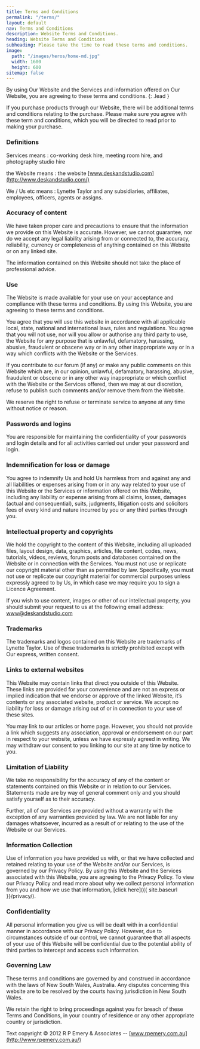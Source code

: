 ```yaml
---
title: Terms and Conditions
permalink: "/terms/"
layout: default
nav: Terms and Conditions
description: Website Terms and Conditions.
heading: Website Terms and Conditions
subheading: Please take the time to read these terms and conditions.
image:
  path: "/images/heros/home-md.jpg"
  width: 1600
  height: 600
sitemap: false
---
```


By using Our Website and the Services and information offered on Our Website, you are agreeing to these terms and conditions.
{: .lead }

If you purchase products through our Website, there will be additional terms and conditions relating to the purchase. Please make sure you agree with these term and conditions, which you will be directed to read prior to making your purchase.

### Definitions

Services means
: co-working desk hire, meeting room hire, and photography studio hire

the Website means
: the website [www.deskandstudio.com](http://www.deskandstudio.com/)

We / Us etc means 
: Lynette Taylor and any subsidiaries, affiliates, employees, officers, agents or assigns.

### Accuracy of content

We have taken proper care and precautions to ensure that the information we provide on this Website is accurate. However, we cannot guarantee, nor do we
accept any legal liability arising from or connected to, the accuracy, reliability, currency or completeness of anything contained on this Website or on any linked site.

The information contained on this Website should not take the place of professional
advice.

### Use

The Website is made available for your use on your acceptance and compliance with these terms and conditions. By using this Website, you are agreeing to these terms and conditions.

You agree that you will use this website in accordance with all applicable local, state, national and international laws, rules and regulations.
You agree that you will not use, nor will you allow or authorise any third party to use, the Website for any purpose that is unlawful, defamatory, harassing, abusive, fraudulent or obscene way or in any other inappropriate way or in a way which conflicts with the Website or the Services.

If you contribute to our forum (if any) or make any public comments on this Website which are, in our opinion, unlawful, defamatory, harassing, abusive, fraudulent or obscene or in any other way inappropriate or which conflict with the Website or the Services offered, then we may at our discretion, refuse to publish such comments and/or remove them from the Website.

We reserve the right to refuse or terminate service to anyone at any time without notice or reason.

### Passwords and logins

You are responsible for maintaining the confidentiality of your passwords and login details and for all activities carried out under your password and login.

### Indemnification for loss or damage

You agree to indemnify Us and hold Us harmless from and against any and all liabilities or expenses arising from or in any way related to your use of this Website or the Services or information offered on this Website, including any liability or expense arising from all claims, losses, damages (actual and consequential), suits, judgments, litigation costs and solicitors fees of every kind and nature incurred by you or any third parties through you.

### Intellectual property and copyrights

We hold the copyright to the content of this Website, including all uploaded files, layout design, data, graphics, articles, file content, codes, news, tutorials, videos, reviews, forum posts and databases contained on the Website or in connection with the Services. You must not use or replicate our copyright material other than as permitted by law. Specifically, you must not use or replicate our copyright material for commercial purposes unless expressly agreed to by Us, in which case we may require you to sign a Licence Agreement.

If you wish to use content, images or other of our intellectual property, you should submit your request to us at the following email address: [www@deskandstudio.com](mailto:www@deskandstudio.com)

### Trademarks

The trademarks and logos contained on this Website are trademarks of Lynette Taylor. Use of these trademarks is strictly prohibited except with Our express, written consent.

### Links to external websites

This Website may contain links that direct you outside of this Website. These links are provided for your convenience and are not an express or implied indication that we endorse or approve of the linked Website, it’s contents or any associated website, product or service. We accept no liability for loss or damage arising out of or in connection to your use of these sites.

You may link to our articles or home page. However, you should not provide a link which suggests any association, approval or endorsement on our part in respect to your website, unless we have expressly agreed in writing. We may withdraw our consent to you linking to our site at any time by notice to you.

### Limitation of Liability

We take no responsibility for the accuracy of any of the content or statements contained on this Website or in relation to our Services. Statements made are by way of general comment only and you should satisfy yourself as to their accuracy.

Further, all of our Services are provided without a warranty with the exception of any warranties provided by law. We are not liable for any damages whatsoever, incurred as a result of or relating to the use of the Website or our Services.

### Information Collection

Use of information you have provided us with, or that we have collected and retained relating to your use of the Website and/or our Services, is governed by our Privacy Policy. By using this Website and the Services associated with this Website, you are
agreeing to the Privacy Policy. To view our Privacy Policy and read more about why we collect personal information from you and how we use that information, [click here]({{ site.baseurl }}/privacy/).

### Confidentiality

All personal information you give us will be dealt with in a confidential manner in accordance with our Privacy Policy. However, due to circumstances outside of our control, we cannot guarantee that all aspects of your use of this Website will be confidential due to the potential ability of third parties to intercept and access such information.

### Governing Law

These terms and conditions are governed by and construed in accordance with the laws of New South Wales, Australia. Any disputes concerning this website are to be resolved by the courts having jurisdiction in New South Wales.

We retain the right to bring proceedings against you for breach of these Terms and Conditions, in your country of residence or any other appropriate country or jurisdiction.

Text copyright &copy; 2012 R P Emery &amp; Associates -- [www.rpemery.com.au](http://www.rpemery.com.au/)
